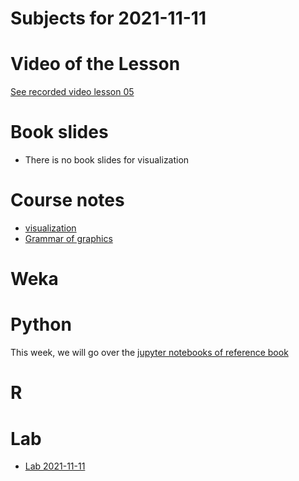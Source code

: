 # Subjects for 2021-11-11

# Video of the Lesson

[See recorded video lesson 05](TODO)

# Book slides

- There is no book slides for visualization

# Course notes

- [visualization](../course-content/visualization.md)
- [Grammar of graphics](../course-content/grammar-of-graphics.md)


# Weka



# Python

This week, we will go over the [jupyter notebooks of reference book](http://www.cse.msu.edu/~ptan/dmbook/software/)



# R 



# Lab

- [Lab 2021-11-11](../course-content/labs/lab-03.md)




